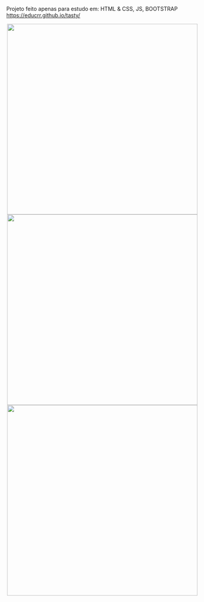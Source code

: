 Projeto feito apenas para estudo em:
HTML & CSS, JS, BOOTSTRAP
https://educrr.github.io/tasty/
<div align="center">
<img src="https://user-images.githubusercontent.com/87316285/141789729-22a646b8-b42a-40be-8c94-5afaf387485e.png" width="500px" />
</div>

<div align="center">
<img src="https://user-images.githubusercontent.com/87316285/141789845-0e1ce973-bd1c-487a-b4ff-4e4401504ebe.png" width="500px" />
</div>

<div align="center">
<img src="https://user-images.githubusercontent.com/87316285/141789911-0bf3cbe3-7e75-4893-a457-14aa11ac4041.png" width="500px" />
</div>
